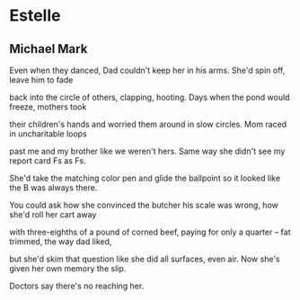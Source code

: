 # Estelle
## Michael Mark
Even when they danced, Dad couldn't keep her
in his arms. She'd spin off, leave him to fade

back into the circle of others, clapping, hooting.
Days when the pond would freeze, mothers took

their children's hands and worried them around
in slow circles. Mom raced in uncharitable loops

past me and my brother like we weren't hers.
Same way she didn't see my report card Fs as Fs.

She'd take the matching color pen and glide
the ballpoint so it looked like the B was always there.

You could ask how she convinced the butcher
his scale was wrong, how she'd roll her cart away

with three-eighths of a pound of corned beef, paying
for only a quarter – fat trimmed, the way dad liked,

but she'd skim that question like she did all surfaces,
even air. Now she's given her own memory the slip.

Doctors say there's no reaching her.